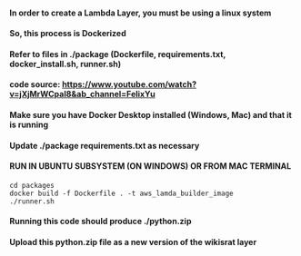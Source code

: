 #### In order to create a Lambda Layer, you must be using a linux system
#### So, this process is Dockerized
#### Refer to files in ./package (Dockerfile, requirements.txt, docker_install.sh, runner.sh)
#### code source: https://www.youtube.com/watch?v=jXjMrWCpaI8&ab_channel=FelixYu
#### Make sure you have Docker Desktop installed (Windows, Mac) and that it is running
#### Update ./package requirements.txt as necessary

#### RUN IN UBUNTU SUBSYSTEM (ON WINDOWS) OR FROM MAC TERMINAL
```
cd packages
docker build -f Dockerfile . -t aws_lamda_builder_image
./runner.sh
```

#### Running this code should produce ./python.zip
#### Upload this python.zip file as a new version of the wikisrat layer


   












